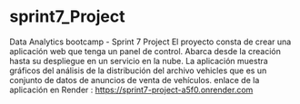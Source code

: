 # sprint7_Project
Data Analytics bootcamp - Sprint 7 Project
El proyecto consta de crear una aplicación web que tenga un panel de control. Abarca desde la creación hasta su despliegue en un servicio en la nube.
La aplicación muestra gráficos del análisis de la distribución del archivo vehicles que es un conjunto de datos de anuncios de venta de vehículos.
enlace de la aplicación en Render :
https://sprint7-project-a5f0.onrender.com